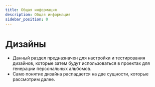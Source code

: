 ```yaml
---
title: Общая информация
description: Общая информация
sidebar_position: 0
---
```

# Дизайны

* Данный раздел предназначен для настройки и тестирования дизайнов, которые затем будут использоваться в проектах для генерации персональных альбомов.
* Само понятие дизайна распадается на две сущности, которые рассмотрим далее.